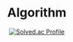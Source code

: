 

<div align="center">

# Algorithm
[![Solved.ac Profile](http://mazassumnida.wtf/api/v2/generate_badge?boj=sungmin8453)](https://solved.ac/sungmin8453/)

</div>
